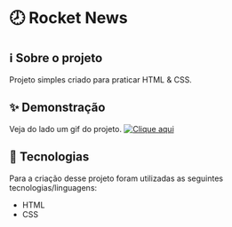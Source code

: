 # 🕗 Rocket News

## ℹ️ Sobre o projeto 
Projeto simples criado para praticar HTML & CSS.

## ✨ Demonstração
Veja do lado um gif do projeto.
[![Clique aqui](https://i.ibb.co/HXtQdN4/Captura-de-tela-de-2022-05-28-22-42-10.png)](https://ibb.co/N79zS1C)

## 🤖 Tecnologias 
Para a criação desse projeto foram utilizadas as seguintes tecnologias/linguagens: 
- HTML
- CSS
